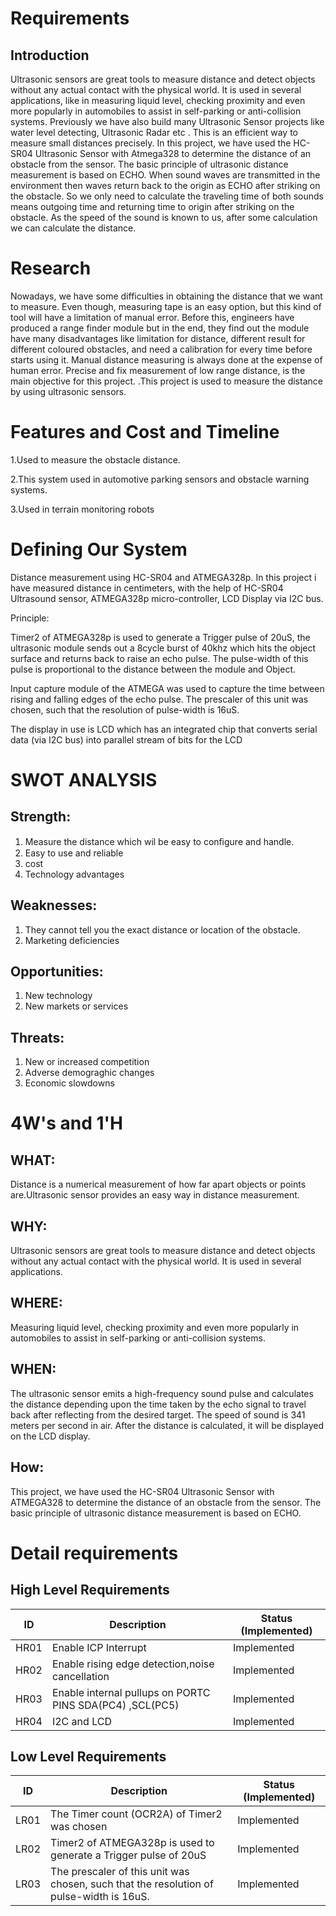 # Requirements
## Introduction
Ultrasonic sensors are great tools to measure distance and detect objects without any actual contact with the physical world. It is used in several applications, like in measuring liquid level, checking proximity and even more popularly in automobiles to assist in self-parking or anti-collision systems. Previously we have also build many Ultrasonic Sensor projects like water level detecting, Ultrasonic Radar etc . This is an efficient way to measure small distances precisely. In this project, we have used the HC-SR04 Ultrasonic Sensor with Atmega328 to determine the distance of an obstacle from the sensor. The basic principle of ultrasonic distance measurement is based on ECHO. When sound waves are transmitted in the environment then waves return back to the origin as ECHO after striking on the obstacle. So we only need to calculate the traveling time of both sounds means outgoing time and returning time to origin after striking on the obstacle. As the speed of the sound is known to us, after some calculation we can calculate the distance.
# Research
Nowadays, we have some difficulties in obtaining the distance that we want to measure. Even though, measuring tape is an easy option, but this kind of tool will have a limitation of manual error. Before this, engineers have produced a range finder module but in the end, they find out the module have many disadvantages like limitation for distance, different result for different coloured obstacles, and need a calibration for every time before starts using it. Manual distance measuring is always done at the expense of human error. Precise and fix measurement of low range distance, is the main objective for this project. .This project is used to measure the distance by using ultrasonic sensors.
# Features and Cost and Timeline
1.Used to measure the obstacle distance.

2.This system used in automotive parking sensors and obstacle warning systems.

3.Used in terrain monitoring robots
# Defining Our System
Distance measurement using HC-SR04 and ATMEGA328p. In this project i have measured distance in centimeters, with the help of HC-SR04 Ultrasound sensor, ATMEGA328p micro-controller, LCD Display via I2C bus.

Principle:

Timer2 of ATMEGA328p is used to generate a Trigger pulse of 20uS, the ultrasonic module sends out a 8cycle burst of 40khz which hits the object surface and returns back to raise an echo pulse. The pulse-width of this pulse is proportional to the distance between the module and Object.

Input capture module of the ATMEGA was used to capture the time between rising and falling edges of the echo pulse. The prescaler of this unit was chosen, such that the resolution of pulse-width is 16uS.

The display in use is LCD which has an integrated chip that converts serial data (via I2C bus) into parallel stream of bits for the LCD
# SWOT ANALYSIS
## Strength:
1. Measure the distance which wil be easy to conﬁgure and handle.
2. Easy to use and reliable
3. cost
4. Technology advantages
## Weaknesses:
1. They cannot tell you the exact distance or location of the obstacle.
2. Marketing deficiencies
## Opportunities:
1. New technology
2. New markets or services
## Threats:
1. New or increased competition
2. Adverse demograghic changes
3. Economic slowdowns
# 4W's and 1'H
## WHAT:

Distance is a numerical measurement of how far apart objects or points are.Ultrasonic sensor provides an easy way in distance measurement.

## WHY:

Ultrasonic sensors are great tools to measure distance and detect objects without any actual contact with the physical world. It is used in several applications.

## WHERE:

Measuring liquid level, checking proximity and even more popularly in automobiles to assist in self-parking or anti-collision systems.

## WHEN: 
The ultrasonic sensor emits a high-frequency sound pulse and calculates the distance depending upon the time taken by the echo signal to travel back after reflecting from the desired target. The speed of sound is 341 meters per second in air. After the distance is calculated, it will be displayed on the LCD display.

## How:

This project, we have used the HC-SR04 Ultrasonic Sensor with ATMEGA328 to determine the distance of an obstacle from the sensor. The basic principle of ultrasonic distance measurement is based on ECHO.

# Detail requirements
## High Level Requirements
|ID | Description| Status (Implemented)|
|---|------------|---------------------|
|HR01|Enable ICP Interrupt|Implemented|
|HR02	|Enable rising edge detection,noise cancellation|Implemented|
|HR03	|Enable internal pullups on PORTC PINS SDA(PC4) ,SCL(PC5)	|Implemented|
|HR04	|I2C and LCD	|Implemented|
## Low Level Requirements
|ID | Description| Status (Implemented)|
|---|------------|---------------------|
|LR01	|The Timer count (OCR2A) of Timer2 was chosen	|Implemented|
|LR02	|Timer2 of ATMEGA328p is used to generate a Trigger pulse of 20uS|	Implemented|
|LR03	|The prescaler of this unit was chosen, such that the resolution of pulse-width is 16uS.|	Implemented|
